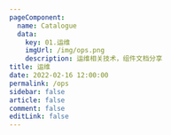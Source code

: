 ```yaml
---
pageComponent: 
  name: Catalogue
  data: 
    key: 01.运维
    imgUrl: /img/ops.png
    description: 运维相关技术，组件文档分享
title: 运维
date: 2022-02-16 12:00:00
permalink: /ops
sidebar: false
article: false
comment: false
editLink: false
---
```


